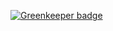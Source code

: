 

[![Greenkeeper badge](https://badges.greenkeeper.io/kumavis/noml-play.svg)](https://greenkeeper.io/)